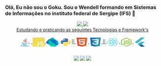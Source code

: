 ### Olá, Eu não sou o Goku. Sou o Wendell formando em Sistemas de Informações no instituto federal de Sergipe (IFS) 👋
<div align="center">
  <a href="https://github.com/wendellbruno">
  <img height="180em" src="https://github-readme-stats-eight-theta.vercel.app/api?username=wendellbruno&show_icons=true&count_private=true"/>
<img height="180em" src="https://github-readme-stats-eight-theta.vercel.app/api/top-langs/?username=wendellbruno&layout=compact&langs_count=7"/>
</div>
<div align="center">Estudando e praticando as seguintes Tecnologias e Fremework's </div>
<div align="center"><br>
  <img align="center" alt="Wendell-java" height="30" width="40" src="https://raw.githubusercontent.com/devicons/devicon/master/icons/java/java-original.svg">
  <img align="center" alt="Wendell-Js" height="30" width="40" src="https://raw.githubusercontent.com/devicons/devicon/master/icons/javascript/javascript-plain.svg">
  <img align="center" alt="Wendell-dart" height="30" width="40" src="https://raw.githubusercontent.com/devicons/devicon/master/icons/dart/dart-original.svg">
  <img align="center" alt="Wendell-Python" height="30" width="40" src="https://raw.githubusercontent.com/devicons/devicon/master/icons/python/python-original.svg">||
  <img align="center" alt="Wenedll-HTML" height="30" width="40" src="https://raw.githubusercontent.com/devicons/devicon/master/icons/html5/html5-original.svg">
  <img align="center" alt="Wendell-CSS" height="30" width="40" src="https://raw.githubusercontent.com/devicons/devicon/master/icons/css3/css3-original.svg"> ||
  <img align="center" alt="Wendell-react" height="30" width="40" src="https://raw.githubusercontent.com/devicons/devicon/master/icons/react/react-original.svg"> 
  <img align="center" alt="Wendell-node" height="30" width="40" src="https://raw.githubusercontent.com/devicons/devicon/master/icons/nodejs/nodejs-original.svg">
  <img align="center" alt="Wendell-flutter" height="30" width="40" src="https://raw.githubusercontent.com/devicons/devicon/master/icons/flutter/flutter-original.svg">
</div> 

##

<div align="center"> 
  <a href="https://instagram.com/_wendellbruno" target="_blank"><img src="https://img.shields.io/badge/-Instagram-%23E4405F?style=for-the-badge&logo=instagram&logoColor=white" target="_blank"></a>
  <a href = "mailto:wendellbruno.ti@gmail.com"><img src="https://img.shields.io/badge/-Gmail-%23333?style=for-the-badge&logo=gmail&logoColor=white" target="_blank"></a>
  <a href="https://www.linkedin.com/in/wendell-bruno-aa83b2219/" target="_blank"><img src="https://img.shields.io/badge/-LinkedIn-%230077B5?style=for-the-badge&logo=linkedin&logoColor=white" target="_blank"></a> 
</div>
